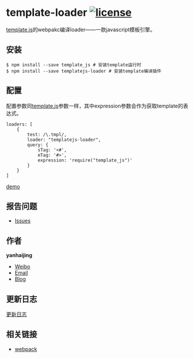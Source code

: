 # template-loader [![license](https://img.shields.io/badge/license-MIT-blue.svg)](https://github.com/yanhaijing/template-loader/blob/master/MIT-LICENSE)

[template.js](https://github.com/yanhaijing/template.js)的webpakc编译loader——一款javascript模板引擎。

## 安装
    
    $ npm install --save template_js # 安装template运行时
    $ npm install --save templatejs-loader # 安装template编译插件

## 配置
配置参数同[template.js](https://github.com/yanhaijing/template.js/blob/master/doc/api.md#templateconfig)参数一样，其中expression参数会作为获取template的表达式。

    loaders: [
        {
            test: /\.tmpl/,
            loader: "templatejs-loader",
            query: {
                sTag: '<#',
                eTag: '#>',
                expression: 'require("template_js")'
            }
        }
    ]

[demo](example)

## 报告问题

- [Issues](https://github.com/yanhaijing/template-loader/issues "report question")

## 作者

**yanhaijing**

- [Weibo](http://weibo.com/yanhaijing1234 "yanhaijing's Weibo")
- [Email](mailto:yanhaijing@yeah.net "yanhaijing's Email")
- [Blog](http://yanhaijing.com "yanhaijing's Blog")

## 更新日志

[更新日志](CHANGELOG.md)

## 相关链接

- [webpack](http://webpack.github.io/)
